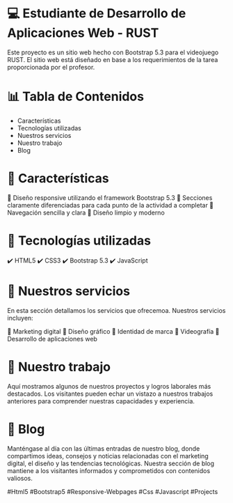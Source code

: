   <h1> </> 💻 Estudiante de Desarrollo de Aplicaciones Web - RUST</h1>
Este proyecto es un sitio web hecho con Bootstrap 5.3 para el videojuego RUST. El sitio web está diseñado en base a los requerimientos de la tarea proporcionada por el profesor.

<h1> 📊 Tabla de Contenidos </h1>
<ul>
  <li>Características</li>
  <li>Tecnologías utilizadas</li>
  <li>Nuestros servicios</li>
  <li>Nuestro trabajo</li>
  <li>Blog</li>
</ul>

<h1> 🎯 Características </h1>
🔹 Diseño responsive utilizando el framework Bootstrap 5.3 🔹 Secciones claramente diferenciadas para cada punto de la actividad a completar 🔹 Navegación sencilla y clara 🔹 Diseño limpio y moderno

<h1> 🚀 Tecnologías utilizadas </h1>
✔️ HTML5 ✔️ CSS3 ✔️ Bootstrap 5.3 ✔️ JavaScript

<h1> 🔁 Nuestros servicios </h1>
En esta sección detallamos los servicios que ofrecemoa. Nuestros servicios incluyen:

📌 Marketing digital 📌 Diseño gráfico 📌 Identidad de marca 📌 Videografía 📌 Desarrollo de aplicaciones web

<h1> 📝 Nuestro trabajo </h1>
Aquí mostramos algunos de nuestros proyectos y logros laborales más destacados. Los visitantes pueden echar un vistazo a nuestros trabajos anteriores para comprender nuestras capacidades y experiencia.

<h1> 📰 Blog </h1>
Manténgase al día con las últimas entradas de nuestro blog, donde compartimos ideas, consejos y noticias relacionadas con el marketing digital, el diseño y las tendencias tecnológicas. Nuestra sección de blog mantiene a los visitantes informados y comprometidos con contenidos valiosos.

#Html5 #Bootstrap5 #Responsive-Webpages #Css #Javascript #Projects
